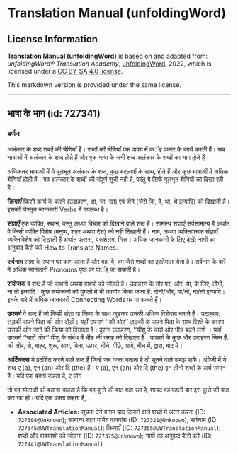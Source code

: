 # Translation Manual (unfoldingWord)

## License Information

**Translation Manual (unfoldingWord)** is based on and adapted from: _unfoldingWord® Translation Academy_, [unfoldingWord](https://unfoldingword.org/utw), 2022, which is licensed under a [CC BY-SA 4.0 license](https://creativecommons.org/licenses/by-sa/4.0/legalcode.en).

This markdown version is provided under the same license.



--------------------------------

## भाषा के भाग (id: 727341)

### वर्णन

अलंकार के शब्द शब्दों की श्रेणियाँ हैं। शब्दों की श्रेणियाँ एक वाक्य में कर्इ प्रकार के कार्य करती हैं। सब भाषाओं में अलंकार के शब्द होते हैं और एक भाषा के सभी शब्द अलंकार के शब्दों का भाग होते हैं।

अधिकतर भाषाओं में ये मूलभूत अलंकार के शब्द, कुछ बदलावों के साथ, होते हैं और कुछ भाषाओं में अधिक श्रेणियाँ होती हैं। यह अलंकार के शब्दों की संपूर्ण सूची नही है, परंतु ये सिर्फ मूलभूत श्रेणियों को दिखा रही है।

**क्रियाएँ** किसी कार्य के करने (उदाहरण, आ, जा, खा) एवं होने (जैसे कि, है, था, थे इत्यादि) को दिखाती हैं। इसकी विस्तृत जानकारी Verbs में उपलब्ध है।

**संज्ञाएँ** एक व्यक्ति, स्थान, वस्तु अथवा विचार को दिखाने वाले शब्द हैं। सामान्य संज्ञाएँ सर्वसामान्य हैं अर्थात वे किसी व्यक्ति विशेष (मनुष्य, शहर अथवा देश) को नही दिखाती हैं। नाम, अथवा व्यक्तिवाचक संज्ञाएँ व्यक्तिविशेष को दिखाती हैं अर्थात पतरस, यरूशेलम, मिस्र। अधिक जानकारी के लिए देखें: नामों का अनुवाद कैसे करें How to Translate Names.

**सर्वनाम** संज्ञा के स्थान पर काम आता है और वह, वे, हम जैसे शब्दों का इस्तेमाल होता है। सर्वनाम के बारे में अधिक जानकारी Pronouns पृष्ठ पर पार्इ जा सकती है।

**संयोजक** वे शब्द हैं जो कथनों अथवा वाक्यों को जोड़ते हैं। उदाहरण के तौर पर, और, या, के लिए, तौभी, ना तो इत्यादि। कुछ संयोजकों को युगलों में भी उपयोग किया जाता है: दोनों/और, या/तो, ना/तो इत्यादि। इनके बारे में अधिक जानकारी Connecting Words पर पा सकते हैं।

**उपसर्ग** वे शब्द हैं जो किसी संज्ञा या क्रिया के साथ जुड़कर उनकी अधिक विशेषता बताते हैं। उदाहरण: लड़की अपने पिता की ओर दौड़ी। यहाँ उपसर्ग ‘‘की ओर’’ लड़की के अपने पिता के साथ रिश्ते के कारण उसकी ओर जाने की क्रिया को दिखाता है। दूसरा उदाहरण, ‘‘यीशु के चारों ओर भीड़ बढ़ने लगी । यहाँ उपसर्ग ‘‘चारों ओर’’ यीशु के संबंध में भीड़ की जगह को दिखाता है। उपसर्ग के कुछ और उदाहरण निम्न हैं: की ओर, से, बाहर, शुरू, साथ, बिना, ऊपर, नीचे, पीछे, आगे, बीच में, द्वारा, बाद में।

**आर्टिकल्स** ये प्रदर्शित करने वाले शब्द हैं जिन्हे जब वक्ता बताता है तो सुनने वाले समझ सकें। अंग्रेजी में ये शब्द ए (a), एन (an) और दि (the) हैं। ए (a), एन (an) और दि (the) इन तीनों शब्दों के अर्थ समान हैं। यदि एक वक्ता कहता है, ए डोग

 तो वह श्रोताओं को बताना चाहता है कि वह कुत्ते की बात बता रहा है, शायद वह पहली बार इस कुत्ते की बात कर रहा हो। यदि एक वक्ता कहता है,

* **Associated Articles:** सूचना देने बनाम याद दिलाने वाले शब्दों में अंतर करना (ID: `727308@Unknown`); सामान्य संज्ञा गर्भितं वाक्यांश (ID: `727321@Unknown`); सर्वनाम (ID: `727345@UWTranslationManual`); क्रियाएँ (ID: `727355@UWTranslationManual`); शब्दों और वाक्यांशों को जोड़ना (ID: `727375@Unknown`); नामों का अनुवाद कैसे करें (ID: `727441@UWTranslationManual`)

